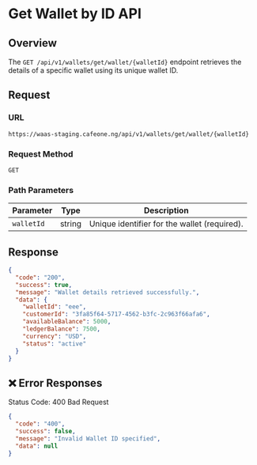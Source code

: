 # Get Wallet by ID API

## Overview

The `GET /api/v1/wallets/get/wallet/{walletId}` endpoint retrieves the details of a specific wallet using its unique wallet ID.

## Request

### **URL**

`https://waas-staging.cafeone.ng/api/v1/wallets/get/wallet/{walletId}`

### **Request Method**

`GET`

### **Path Parameters**

| Parameter  | Type   | Description                              |
|------------|--------|------------------------------------------|
| `walletId` | string | Unique identifier for the wallet (required). |

## Response

```json
{
  "code": "200",
  "success": true,
  "message": "Wallet details retrieved successfully.",
  "data": {
    "walletId": "eee",
    "customerId": "3fa85f64-5717-4562-b3fc-2c963f66afa6",
    "availableBalance": 5000,
    "ledgerBalance": 7500,
    "currency": "USD",
    "status": "active"
  }
}
```

## ❌ Error Responses

Status Code: 400 Bad Request

```json
{
  "code": "400",
  "success": false,
  "message": "Invalid Wallet ID specified",
  "data": null
}
```
